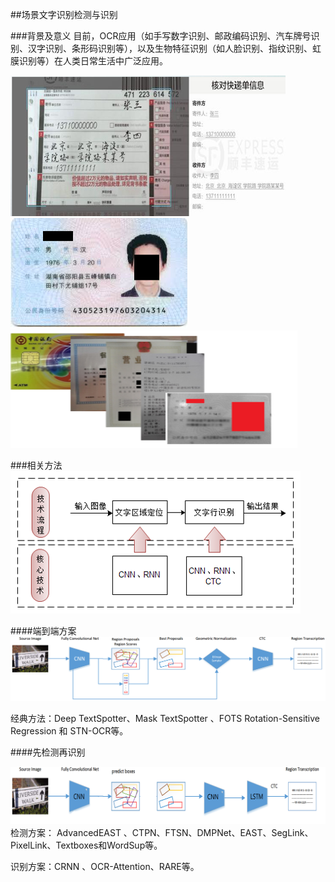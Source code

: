 ##场景文字识别检测与识别

###背景及意义
目前，OCR应用（如手写数字识别、邮政编码识别、汽车牌号识别、汉字识别、条形码识别等），以及生物特征识别（如人脸识别、指纹识别、虹膜识别等）在人类日常生活中广泛应用。

![ 核对快递单](/assets/1.png)  ![身份证识别](/assets/idcord2.png) 
![执照识别](/assets/xxxx3.png) 


###相关方法
![检测方法](/assets/recmoth.png)


####端到端方案
![端到端](/assets/recmoth1.png)

 经典方法：Deep TextSpotter、Mask TextSpotter 、FOTS Rotation-Sensitive Regression 和 STN-OCR等。

 ####先检测再识别


![检测+识别](/assets/recmoth2.png)
检测方案： AdvancedEAST 、CTPN、FTSN、DMPNet、EAST、SegLink、PixelLink、Textboxes和WordSup等。

识别方案：CRNN 、OCR-Attention、RARE等。
